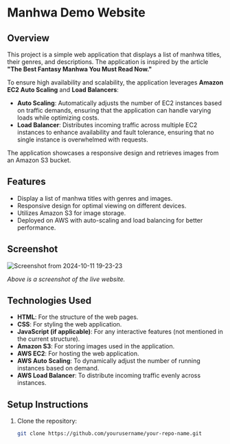 # Manhwa Demo Website

## Overview
This project is a simple web application that displays a list of manhwa titles, their genres, and descriptions. The application is inspired by the article **"The Best Fantasy Manhwa You Must Read Now."** 

To ensure high availability and scalability, the application leverages **Amazon EC2 Auto Scaling** and **Load Balancers**:
- **Auto Scaling**: Automatically adjusts the number of EC2 instances based on traffic demands, ensuring that the application can handle varying loads while optimizing costs.
- **Load Balancer**: Distributes incoming traffic across multiple EC2 instances to enhance availability and fault tolerance, ensuring that no single instance is overwhelmed with requests.

The application showcases a responsive design and retrieves images from an Amazon S3 bucket.

## Features
- Display a list of manhwa titles with genres and images.
- Responsive design for optimal viewing on different devices.
- Utilizes Amazon S3 for image storage.
- Deployed on AWS with auto-scaling and load balancing for better performance.

## Screenshot
![Screenshot from 2024-10-11 19-23-23](https://github.com/user-attachments/assets/ee53a52e-da4f-4eb9-9199-61e596b14986)
 
*Above is a screenshot of the live website.*

## Technologies Used
- **HTML**: For the structure of the web pages.
- **CSS**: For styling the web application.
- **JavaScript (if applicable)**: For any interactive features (not mentioned in the current structure).
- **Amazon S3**: For storing images used in the application.
- **AWS EC2**: For hosting the web application.
- **AWS Auto Scaling**: To dynamically adjust the number of running instances based on demand.
- **AWS Load Balancer**: To distribute incoming traffic evenly across instances.

## Setup Instructions
1. Clone the repository:
   ```bash
   git clone https://github.com/yourusername/your-repo-name.git

